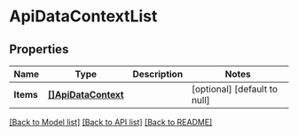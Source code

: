 # ApiDataContextList

## Properties
Name | Type | Description | Notes
------------ | ------------- | ------------- | -------------
**Items** | [**[]ApiDataContext**](ApiDataContext.md) |  | [optional] [default to null]

[[Back to Model list]](../README.md#documentation-for-models) [[Back to API list]](../README.md#documentation-for-api-endpoints) [[Back to README]](../README.md)

